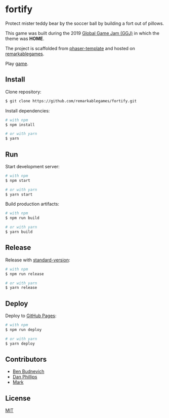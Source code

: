 # fortify

Protect mister teddy bear by the soccer ball by building a fort out of pillows.

This game was built during the 2019 [Global Game Jam (GGJ)](https://globalgamejam.org/) in which the theme was **HOME**.

The project is scaffolded from [phaser-template](https://github.com/remarkablegames/phaser-template) and hosted on [remarkablegames](https://remarkablegames.org/).

Play [game](https://remarkablegames.org/fortify/).

## Install

Clone repository:

```sh
$ git clone https://github.com/remarkablegames/fortify.git
```

Install dependencies:

```sh
# with npm
$ npm install

# or with yarn
$ yarn
```

## Run

Start development server:

```sh
# with npm
$ npm start

# or with yarn
$ yarn start
```

Build production artifacts:

```sh
# with npm
$ npm run build

# or with yarn
$ yarn build
```

## Release

Release with [standard-version](https://github.com/conventional-changelog/standard-version):

```sh
# with npm
$ npm run release

# or with yarn
$ yarn release
```

## Deploy

Deploy to [GitHub Pages](https://pages.github.com):

```sh
# with npm
$ npm run deploy

# or with yarn
$ yarn deploy
```

## Contributors

- [Ben Budnevich](https://github.com/benox3)
- [Dan Phillips](https://github.com/danmakenoise)
- [Mark](https://github.com/remarkablemark)

## License

[MIT](LICENSE)

